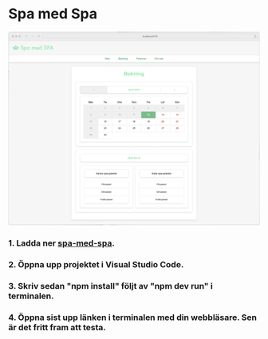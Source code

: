 # Spa med Spa

![](spa-med-spa.png)

### 1. Ladda ner [spa-med-spa](https://github.com/RobbanT/spa-med-spa/archive/refs/heads/main.zip).

### 2. Öppna upp projektet i Visual Studio Code.

### 3. Skriv sedan "npm install" följt av "npm dev run" i terminalen.

### 4. Öppna sist upp länken i terminalen med din webbläsare. Sen är det fritt fram att testa.
